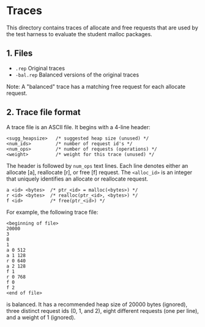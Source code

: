# Traces

This directory contains traces of allocate and free requests that are
used by the test harness to evaluate the student malloc packages.

## 1. Files

* `.rep` Original traces
* `-bal.rep` Balanced versions of the original traces

Note: A "balanced" trace has a matching free request for each allocate
request.

## 2. Trace file format

A trace file is an ASCII file. It begins with a 4-line header:

```
<sugg_heapsize>   /* suggested heap size (unused) */
<num_ids>         /* number of request id's */
<num_ops>         /* number of requests (operations) */
<weight>          /* weight for this trace (unused) */
```

The header is followed by `num_ops` text lines. Each line denotes either
an allocate [a], reallocate [r], or free [f] request. The `<alloc_id>`
is an integer that uniquely identifies an allocate or reallocate
request.

```
a <id> <bytes>  /* ptr_<id> = malloc(<bytes>) */
r <id> <bytes>  /* realloc(ptr_<id>, <bytes>) */
f <id>          /* free(ptr_<id>) */
```

For example, the following trace file:

```
<beginning of file>
20000
3
8
1
a 0 512
a 1 128
r 0 640
a 2 128
f 1
r 0 768
f 0
f 2
<end of file>
```

is balanced. It has a recommended heap size of 20000 bytes (ignored),
three distinct request ids (0, 1, and 2), eight different requests
(one per line), and a weight of 1 (ignored).
